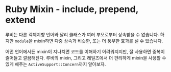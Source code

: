 # Ruby Mixin - include, prepend, extend
루비는 다른 객체지향 언어와 달리 클래스가 여러 부모로부터 상속받을 수 없습니다. 
하지만 `module`을 mixin하면 다중 상속과 비슷한, 또는 더 풍부한 효과를 낼 수 있습니다. 

어떤 언어에서든 mixin이 지나치면 코드를 이해하기 어려워지지만, 잘 사용하면 중복이 줄어들고 깔끔해진다.
루비의 mixin, 그리고 레일즈에서 더 편리하게 mixin을 사용할 수 있게 해주는 `ActiveSupport::Concern`까지 알아보자.



